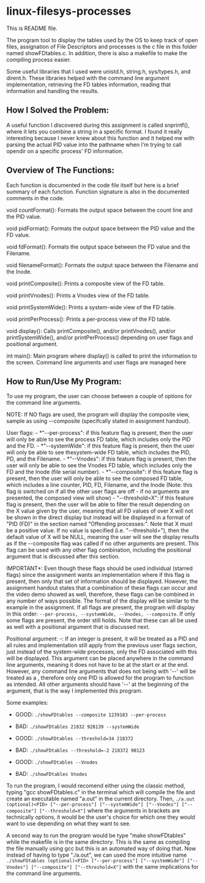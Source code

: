 # linux-filesys-processes
This is README file.

The program tool to display the tables used by the OS to keep track of open files, assignation of File Descriptors and processes is the c file in this folder named showFDtables.c. In addition, there is also a makefile to make the compiling process easier.

Some useful libraries that I used were unistd.h, string.h, sys/types.h, and dirent.h. These libraries helped with the command line argument implementation, retrieving the FD tables information, reading that information and handling the results.

## How I Solved the Problem:

A useful function I discovered during this assignment is called snprintf(), where it lets you combine a string in a specific format. I found it really interesting because I never knew about this function and it helped me with parsing the actual PID value into the pathname when I'm trying to call opendir on a specific process' FD information.

## Overview of The Functions:

Each function is documented in the code file itself but here is a brief summary of each function. Function signature is also
in the documented comments in the code.

void countFormat():
    Formats the output space between the count line and the PID value.

void pidFormat():
    Formats the output space between the PID value and the FD value.

void fdFormat():
    Formats the output space between the FD value and the Filename.

void filenameFormat():
    Formats the output space between the Filename and the Inode.

void printComposite():
    Prints a composite view of the FD table.

void printVnodes():
    Prints a Vnodes view of the FD table.

void printSystemWide():
    Prints a system-wide view of the FD table.

void printPerProcess():
    Prints a per-process view of the FD table.

void display():
    Calls printComposite(), and/or printVnodes(), and/or printSystemWide(), and/or printPerProcess() depending on user flags and positional argument.

int main():
    Main program where display() is called to print the information to the screen. Command line arguments and user flags are managed here

## How to Run/Use My Program:

To use my program, the user can choose between a couple of options for the command line arguments.

NOTE: If NO flags are used, the program will display the composite view, sample as using --composite (specifcally stated in assignment handout).

User flags: - *"--per-process": if this feature flag is present, then the user will only be able to see the process FD 
            table, which includes only the PID and the FD.
            - *"--systemWide": if this feature flag is present, then the user will only be able to see thesystem-wide FD table, which includes the PID, PD, and the Filename.
            - *"--Vnodes": if this feature flag is present, then the user will only be able to see the Vnodes FD table, which includes only the FD and the Inode (file serial number).
            - *"--composite": if this feature flag is present, then the user will only be able to see the composed FD table, which includes a line counter, PID, FD, Filename, and the Inode (Note: this flag is switched on if all the other user flags are off - if no arguments are presented, the composed view will show)
            - "--threshold=X": if this feature flag is present, then the user will be able to filter the result depending on the X value given by the user, meaning that all FD values of over X will not be shown in the direct display but instead will be displayed in a format of "PID (FD)" in the section named "Offending processes:". Note that X must be a positive value. If no value is specified (i.e. "--threshold="), then the default value of X will be NULL, meaning the user will see the display results as if the --composite flag was called if no other arguments are present. This flag can be used with any other flag combination, including the positional argument that is discussed after this section.

IMPORTANT*: Even though these flags should be used individual (starred flags) since the assignment wants an implementation where if this flag is present, then only that set of information should be displayed. However, the assignment handout states that a combination of these flags can occur and the video demo showed as well, therefore, these flags can be combined in any number of ways possible. The format of the display will be similar to the example in the assignment. If all flags are present, the program will display in this order: `--per-process, --systemWide, --Vnodes, --composite`. If only some flags are present, the order still holds. Note that these can all be used as well with a positional argument <PID> that is discussed next.

Positional argument: -<PID>: 
    If an integer is present, it will be treated as a PID and all rules and implementation still apply from the previous user flags section, just instead of the system-wide processes, only the FD associated with this <PID> will be displayed. This argument can be placed anywhere in the command line arguments, meaning it does not have to be at the start or at the end. However, any command line arguments that does not being with '--' will be treated as a <PID>, therefore only one PID is allowed for the program to function as intended. All other arguments should have '--' at the beginning of the argument, that is the way I implemented this program.

Some examples:
- GOOD: `./showFDtables --composite 1239183 --per-process`
- BAD: `./showFDtables 21832 928139 --systemWide`

- GOOD: `./showFDtables --threshold=34 218372`
- BAD: `./showFDtables --threshold=-2 218372 90123`

- GOOD: `./showFDtables --Vnodes`
- BAD: `./showFDtables Vnodes`

To run the program, I would recomend either using the classic method, typing "gcc showFDtables.c" in the terminal which will compile the file and create an executable named "a.out" in the current directory. Then, `./a.out (optional)<PID> ["--per-process"] ["--systemWide"] ["--Vnodes"] ["--composite"] ["--threshold=X"]` where the arguments in brackets are technically options, it would be the user's choice for which one they would want to use depending on what they want to see.

A second way to run the program would be type "make showFDtables" while the makefile is in the same directory. This is the same as compiling the file manually using gcc but this is an automated way of doing that. Now instead of having to type "./a.out", we can used the more intuitive name `./showFDtables (optional)<PID> ["--per-process"] ["--systemWide"] ["--Vnodes"] ["--composite"] ["--threshold=X"]` with the same implications for the command line arguments.
